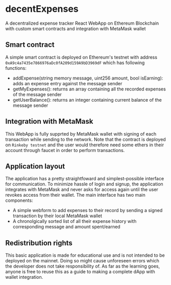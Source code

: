 # decentExpenses
A decentralized expense tracker React WebApp on Ethereum Blockchain with custom smart contracts and integration with MetaMask wallet

## Smart contract
A simple smart contract is deployed on Ethereum's testnet with address `0xA9c4a7435e7866976aDc0fA209d159A9bD3969dF` which has following functions:
- addExpense(string memory message, uint256 amount, bool isEarning): adds an expense entry against the message sender
- getMyExpenses(): returns an array containing all the recorded expenses of the message sender
- getUserBalance(): returns an integer containing current balance of the message sender

## Integration with MetaMask
This WebApp is fully supprted by MetaMask wallet with signing of each transaction while sending to the network. Note that the contract is deployed on `Rinkeby testnet` and the user would therefore need some ethers in their account through faucet in order to perform transactions.

## Application layout
The application has a pretty straightfoward and simplest-possible interface for communication. To minimize hassle of login and signup, the application integrates with MetaMask and never asks for access again until the user revokes access from their wallet. The main interface has two main components:
- A simple webform to add expenses to their record by sending a signed transaction by their local MetaMask wallet
- A chronolgically sorted list of all their expense history with corresponding message and amount spent/earned

## Redistribution rights
This basic application is made for educational use and is not intended to be deployed on the mainnet. Doing so might cause unforeseen errors which the developer does not take responsibility of. As far as the learning goes, anyone is free to reuse this as a guide to making a complete dApp with wallet integration.